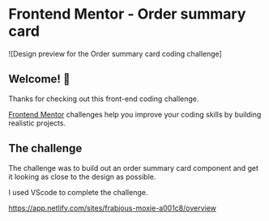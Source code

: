 # Frontend Mentor - Order summary card

![Design preview for the Order summary card coding challenge]

## Welcome! 👋

Thanks for checking out this front-end coding challenge.

[Frontend Mentor](https://www.frontendmentor.io) challenges help you improve your coding skills by building realistic projects.


## The challenge

The challenge was to build out an order summary card component and get it looking as close to the design as possible.

I used VScode to complete the challenge.



https://app.netlify.com/sites/frabjous-moxie-a001c8/overview
